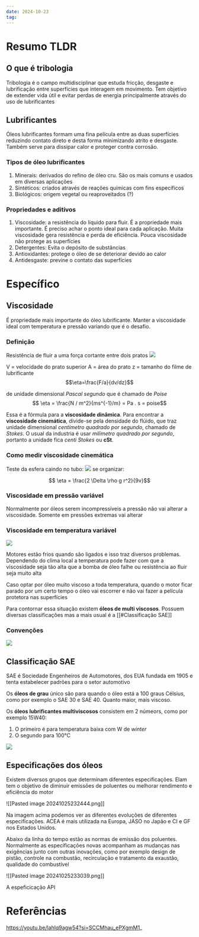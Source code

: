 ```yaml
---
date: 2024-10-23
tag:
---
```

# Resumo TLDR

## O que é tribologia
Tribologia é o campo multidisciplinar que estuda fricção, desgaste e lubrificação entre superfícies que interagem em movimento. Tem objetivo de extender vida útil e evitar perdas de energia principalmente através do uso de lubrificantes

## Lubrificantes
Óleos lubrificantes formam uma fina película entre as duas superfícies reduzindo contato direto e desta forma minimizando atrito e desgaste. Também serve para dissipar calor e proteger contra corrosão.

### Tipos de óleo lubrificantes
1. Minerais: derivados do refino de óleo cru. São os mais comuns e usados em diversas aplicações
2. Sintéticos: criados através de reações químicas com fins específicos
3. Biológicos: origem vegetal ou reaproveitados (?)
### Propriedades e aditivos
1. Viscosidade:  a resistência do líquido para fluir. É a propriedade mais importante. É preciso achar o ponto ideal para cada aplicação. Muita viscosidade gera resistência e perda de eficiência. Pouca viscosidade não protege as superfícies
2. Detergentes: Evita o depósito de substâncias
3. Antioxidantes: protege o óleo de se deteriorar devido ao calor
4. Antidesgaste: previne o contato das superfícies 

# Específico

## Viscosidade
É propriedade mais importante do óleo lubrificante. Manter a viscosidade ideal com temperatura e pressão variando que é o desafio. 

### Definição
Resistência de fluir a uma força cortante entre dois pratos
![](https://res.cloudinary.com/boloko/image/upload/f_auto/v1729650767/furushow7/image_pguykv.png)

V = velocidade do prato superior
A = área do prato
z = tamanho do filme de lubrificante
$$\eta=\frac{F/a}{dv/dz}$$

de unidade dimensional *Pascal segundo* que é chamado de *Poise*
$$ \eta = \frac{N / m^2}{ms^{-1}/m} = Pa . s = poise$$

Essa é a fórmula para a **viscosidade dinâmica**. Para encontrar a **viscosidade cinemática**, divide-se pela densidade do flúido, que traz unidade dimensional *centímetro quadrado por segundo*, chamado de *Stokes*. O usual da industria é usar *milímetro quadrado por segundo*, portanto a unidade fica *centi Stokes* ou **cSt**.

### Como medir viscosidade cinemática
Teste da esfera caindo no tubo:
![](https://res.cloudinary.com/boloko/image/upload/f_auto/v1729651478/furushow7/image_zcvhex.png)
se organizar:

$$ \eta = \frac{2 \Delta \rho g r^2}{9v}$$

### Viscosidade em pressão variável
Normalmente por óleos serem incompressíveis a pressão não vai alterar a viscosidade. Somente em pressões extremas vai alterar


### Viscosidade em temperatura variável

![](https://res.cloudinary.com/boloko/image/upload/f_auto/v1729651788/furushow7/image_cciozb.png)

Motores estão frios quando são ligados e isso traz diversos problemas. Dependendo do clima local a temperatura pode fazer com que a viscosidade seja tão alta que a bomba de óleo falhe ou resistência ao fluir seja muito alta



Caso optar por óleo muito viscoso a toda temperatura, quando o motor ficar parado por um certo tempo o óleo vai escorrer e não vai fazer a película protetora nas superfícies

Para contornar essa situação existem **óleos de multi viscosos**. Possuem diversas classificações mas a mais usual é a [[#Classificação SAE]]






### Convenções

![](https://res.cloudinary.com/boloko/image/upload/f_auto/v1729651889/furushow7/image_kuttxj.png)

## Classificação SAE
SAE é Sociedade Engenheiros de Automotores, dos EUA fundada em 1905 e tenta estabelecer padrões para o setor automotivo

Os **óleos de grau** único são para quando o óleo está a 100 graus Célsius, como por exemplo o SAE 30 e SAE 40. Quanto maior, mais viscoso.

Os **óleos lubrificantes multiviscosos** consistem em 2 númeors, como por exemplo 15W40:
1. O primeiro é para temperatura baixa com W de *winter*
2. O segundo para 100°C

![](https://res.cloudinary.com/boloko/image/upload/f_auto/v1729726844/furushow7/image_cuuogt.png)


## Especificações dos óleos 

Existem diversos grupos que determinam diferentes especificações. Elam tem o objetivo de diminuir emissões de poluentes ou melhorar rendimento e eficiência do motor

![[Pasted image 20241025232444.png]]

Na imagem acima podemos ver as diferentes evoluções de diferentes especificações. ACEA é mais utilizada na Europa, JASO no Japão e CI e GF nos Estados Unidos. 

Abaixo da linha do tempo estão as normas de emissão dos poluentes. Normalmente as especificações novas acompanham as mudanças nas exigências junto com outras inovações, como por exemplo design de pistão, controle na combustão, recirculação e tratamento da exaustão, qualidade do combustível

![[Pasted image 20241025233039.png]]

A espeficicação API


# Referências
https://youtu.be/lahlq9agw54?si=SCCMhau_ePXgmM1_